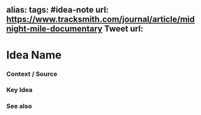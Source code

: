 alias: 
tags: #idea-note
url: https://www.tracksmith.com/journal/article/midnight-mile-documentary
Tweet url: 
---
# Idea Name

### Context / Source


### Key Idea


### See also
